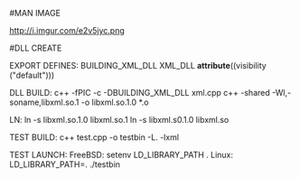#MAN IMAGE

http://i.imgur.com/e2v5jyc.png


#DLL CREATE

EXPORT DEFINES:
BUILDING_XML_DLL
XML_DLL __attribute__((visibility ("default")))

DLL BUILD:
c++ -fPIC -c -DBUILDING_XML_DLL xml.cpp
c++ -shared -Wl,-soname,libxml.so.1 -o libxml.so.1.0 *.o

LN:
ln -s libxml.so.1.0 libxml.so.1
ln -s libxml.s0.1.0 libxml.so

TEST BUILD:
c++ test.cpp -o testbin -L. -lxml

TEST LAUNCH:
FreeBSD: setenv LD_LIBRARY_PATH .
Linux:   LD_LIBRARY_PATH=.
./testbin


